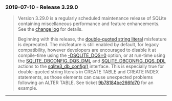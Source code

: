 ### 2019\-07\-10 \- Release 3\.29\.0


> Version 3\.29\.0 is a regularly scheduled maintenance release
> of SQLite containing miscellaneous performance and feature
> enhancements. See the [change log](releaselog/3_29_0.html) for
> details.
> 
> Beginning with this release, the
> [double\-quoted string literal](quirks.html#dblquote) misfeature is deprecated.
> The misfeature is still enabled by default, for legacy
> compatibility, however developers are encouraged to
> disable it at compile\-time using the
> [\-DSQLITE\_DQS\=0](compile.html#dqs) option, or at run\-time using
> the [SQLITE\_DBCONFIG\_DQS\_DML](c3ref/c_dbconfig_defensive.html#sqlitedbconfigdqsdml) and [SQLITE\_DBCONFIG\_DQS\_DDL](c3ref/c_dbconfig_defensive.html#sqlitedbconfigdqsddl)
> actions to the [sqlite3\_db\_config()](c3ref/db_config.html) interface. This is
> especially true for double\-quoted string literals in
> CREATE TABLE and CREATE INDEX statements, as those elements
> can cause unexpected problems following an ALTER TABLE.
> See ticket [9b78184be266fd70](https://www.sqlite.org/src/info/9b78184be266fd70)
> for an example.



---

